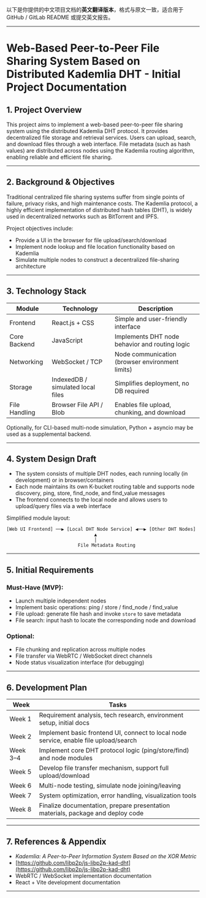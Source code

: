 以下是你提供的中文项目文档的**英文翻译版本**，格式与原文一致，适合用于 GitHub / GitLab README 或提交英文报告。

---

# Web-Based Peer-to-Peer File Sharing System Based on Distributed Kademlia DHT - Initial Project Documentation

## 1. Project Overview

This project aims to implement a web-based peer-to-peer file sharing system using the distributed Kademlia DHT protocol. It provides decentralized file storage and retrieval services. Users can upload, search, and download files through a web interface. File metadata (such as hash values) are distributed across nodes using the Kademlia routing algorithm, enabling reliable and efficient file sharing.

---

## 2. Background & Objectives

Traditional centralized file sharing systems suffer from single points of failure, privacy risks, and high maintenance costs. The Kademlia protocol, a highly efficient implementation of distributed hash tables (DHT), is widely used in decentralized networks such as BitTorrent and IPFS.

Project objectives include:

* Provide a UI in the browser for file upload/search/download
* Implement node lookup and file location functionality based on Kademlia
* Simulate multiple nodes to construct a decentralized file-sharing architecture

---

## 3. Technology Stack

| Module        | Technology                        | Description                                     |
| ------------- | --------------------------------- | ----------------------------------------------- |
| Frontend      | React.js + CSS                    | Simple and user-friendly interface              |
| Core Backend  | JavaScript                        | Implements DHT node behavior and routing logic  |
| Networking    | WebSocket / TCP                   | Node communication (browser environment limits) |
| Storage       | IndexedDB / simulated local files | Simplifies deployment, no DB required           |
| File Handling | Browser File API / Blob           | Enables file upload, chunking, and download     |

Optionally, for CLI-based multi-node simulation, Python + asyncio may be used as a supplemental backend.

---

## 4. System Design Draft

* The system consists of multiple DHT nodes, each running locally (in development) or in browser/containers
* Each node maintains its own K-bucket routing table and supports node discovery, ping, store, find\_node, and find\_value messages
* The frontend connects to the local node and allows users to upload/query files via a web interface

Simplified module layout:

```
[Web UI Frontend] ──▶ [Local DHT Node Service] ◀──▶ [Other DHT Nodes]
                                ▲
                                │
                          File Metadata Routing
```

---

## 5. Initial Requirements

### Must-Have (MVP):

* Launch multiple independent nodes
* Implement basic operations: ping / store / find\_node / find\_value
* File upload: generate file hash and invoke `store` to save metadata
* File search: input hash to locate the corresponding node and download

### Optional:

* File chunking and replication across multiple nodes
* File transfer via WebRTC / WebSocket direct channels
* Node status visualization interface (for debugging)

---

## 6. Development Plan

| Week     | Tasks                                                                                 |
| -------- | ------------------------------------------------------------------------------------- |
| Week 1   | Requirement analysis, tech research, environment setup, initial docs                  |
| Week 2   | Implement basic frontend UI, connect to local node service, enable file upload/search |
| Week 3–4 | Implement core DHT protocol logic (ping/store/find) and node modules                  |
| Week 5   | Develop file transfer mechanism, support full upload/download                         |
| Week 6   | Multi-node testing, simulate node joining/leaving                                     |
| Week 7   | System optimization, error handling, visualization tools                              |
| Week 8   | Finalize documentation, prepare presentation materials, package and deploy code       |

---

## 7. References & Appendix

* *Kademlia: A Peer-to-Peer Information System Based on the XOR Metric*
* [https://github.com/libp2p/js-libp2p-kad-dht](https://github.com/libp2p/js-libp2p-kad-dht)
* WebRTC / WebSocket implementation documentation
* React + Vite development documentation

---
